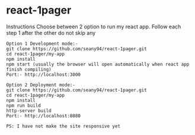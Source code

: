 # react-1pager

Instructions
Choose between 2 option to run my react app. Follow each step 1 after the other do not skip any

```
Option 1 Development mode:-
git clone https://github.com/seany94/react-1pager.git
cd react-1pager/my-app
npm install
npm start (usually the browser will open automatically when react app finish compiling)
Port:- http://localhost:3000
```

```
Option 2 Deployment mode:-
git clone https://github.com/seany94/react-1pager.git
cd react-1pager/my-app
npm install
npm run build
http-server build
Port:- http://localhost:8080
```

```
PS: I have not make the site responsive yet
```